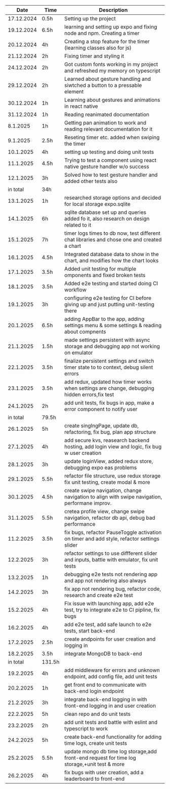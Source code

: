 | Date       | Time   | Description                                                                                   |
| ---------- | ------ | --------------------------------------------------------------------------------------------- |
| 17.12.2024 | 0.5h   | Setting up the project                                                                        |
| 19.12.2024 | 6.5h   | learning and setting up expo and fixing node and npm. Creating a timer                        |
| 20.12.2024 | 4h     | Creating a stop feature for the timer (learning classes also for js)                          |
| 21.12.2024 | 2h     | Fixing timer and styling it                                                                   |
| 24.12.2024 | 2h     | Got custom fonts working in my project and refreshed my memory on typescript                  |
| 29.12.2024 | 2h     | Learned about gesture handling and siwtched a button to a pressable element                   |
| 30.12.2024 | 1h     | Learning about gestures and animations in react native                                        |
| 31.12.2024 | 1h     | Reading reanimated documentation                                                              |
| 8.1.2025   | 1h     | Getting pan animation to work and reading relevant documentation for it                       |
| 9.1.2025   | 2.5h   | Reseting timer etc. added when swiping the timer                                              |
| 10.1.2025  | 4h     | setting up testing and doing unit tests                                                       |
| 11.1.2025  | 4.5h   | Trying to test a component using react native gesture handler w/o success                     |
| 12.1.2025  | 3h     | Solved how to test gesture handler and added other tests also                                 |
| in total   | 34h    |                                                                                               |
| 13.1.2025  | 1h     | researched storage options and decided for local storage expo.sqlite                          |
| 14.1.2025  | 6h     | sqlite database set up and queries added fo it, also research on design related to it         |
| 15.1.2025  | 7h     | timer logs times to db now, test different chat libraries and chose one and created a chart   |
| 16.1.2025  | 4.5h   | Integrated database data to show in the chart, and modifies how the chart looks               |
| 17.1.2025  | 3.5h   | Added unit testing for multiple omponents and fixed broken tests                              |
| 18.1.2025  | 3.5h   | Added e2e testing and started doing CI workflow                                               |
| 19.1.2025  | 3h     | configuring e2e testing for CI before giving up and just putting unit-testing there           |
| 20.1.2025  | 6.5h   | adding AppBar to the app, adding settings menu & some settings & reading about compnents      |
| 21.1.2025  | 1.5h   | made settings persistent with async storage and debugging app not working on emulator         |
| 22.1.2025  | 3.5h   | finalize persistent settings and switch timer state to to context, debug silent errors        |
| 23.1.2025  | 3.5h   | add redux, updated how timer works when settings are change, debugging hidden errors,fix test |
| 24.1.2025  | 2h     | add unit tests, fix bugs in app, make a error component to notify user                        |
| in total   | 79.5h  |                                                                                               |
| 26.1.2025  | 5h     | create singIngPage, update db, refactoring, fix bug, plan app structure                       |
| 27.1.2025  | 4h     | add secure kvs, reasearch backend hosting, add login view and logic, fix bug w user creation  |
| 28.1.2025  | 3h     | update loginView, added redux store, debugging expo eas problems                              |
| 29.1.2025  | 5.5h   | refactor file structure, use redux storage fix unit testing, create modal & more              |
| 30.1.2025  | 4.5h   | create swipe navigation, change navigation to align with swipe navigation, performane improv. |
| 31.1.2025  | 5.5h   | cretea profile view, change swipe navigation, refactor db api, debug bad performance          |
| 11.2.2025  | 3.5h   | fix bugs, refactor PauseToggle activation on timer and add style, refactor settings slider    |
| 12.2.2025  | 3h     | refactor settings to use diffferent slider and inputs, battle with emulator, fix unit tests   |
| 13.2.2025  | 1h     | debugging e2e tests not rendering app and app not rendering also always                       |
| 14.2.2025  | 3h     | fix app not rendering bug, refactor code, research and create e2e test                        |
| 15.2.2025  | 4h     | Fix issue with launching app, add e2e test, try to integrate e2e to CI pipline, fix bugs      |
| 16.2.2025  | 4h     | add e2e test, add safe launch to e2e tests, start back-end                                    |
| 17.2.2025  | 2.5h   | create andpoints for user creation and logging in                                             |
| 18.2.2025  | 3.5h   | integrate MongoDB to back-end                                                                 |
| in total   | 131.5h |                                                                                               |
| 19.2.2025  | 4h     | add middleware for errors and unknown endpoint, add config file, add unit tests               |
| 20.2.2025  | 1h     | get front end to communicate with back-end login endpoint                                     |
| 21.2.2025  | 3h     | integrate back-end logging in with front-end logging in and user creation                     |
| 22.2.2025  | 5h     | clean repo and do unit tests                                                                  |
| 23.2.2025  | 2h     | add unit tests and battle with eslint and typescript to work                                  |
| 24.2.2025  | 5h     | create back-end functionality for adding time logs, create unit tests                         |
| 25.2.2025  | 5.5h   | update mongo db time log storage,add front-end request for time log storage,+unit test & more |
| 26.2.2025  | 4h     | fix bugs with user creation, add a leaderboard to front-end                                   |
